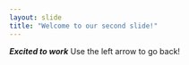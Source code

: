 ```yaml
---
layout: slide
title: "Welcome to our second slide!"
---
```

***Excited to work***
Use the left arrow to go back!
